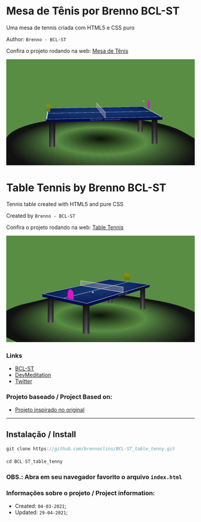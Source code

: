 
# Mesa de Tênis por Brenno BCL-ST

Uma mesa de tennis criada com HTML5 e CSS puro

Author: `Brenno - BCL-ST`

Confira o projeto rodando na web: [Mesa de Tênis](https://table-tenny.pages.dev/)

![screen1](./imgs/1.png) 


# Table Tennis by Brenno BCL-ST

Tennis table created with HTML5 and pure CSS 

Created by `Brenno - BCL-ST`

Confira o projeto rodando na web: [Table Tennis](https://table-tenny.pages.dev/)

![screen1](./imgs/2.png)

### Links

- [BCL-ST](https://www.bcl-st.com.br)
- [DevMeditation](https://www.instagram.com/devmeditation/)
- [Twitter](https://twitter.com/BrennoCLins)

### Projeto baseado / Project Based on: 

- [Projeto inspirado no original](https://dev.to/ben/table-tennis-in-pure-html-css-4ic9)

---

## Instalação / Install

```js
git clone https://github.com/brennoclins/BCL-ST_table_tenny.git

cd BCL-ST_table_tenny
```

### OBS.: Abra em seu navegador favorito o arquivo `index.html`


### Informações sobre o projeto / Project information: 

- Created: `04-03-2021`;
- Updated: `29-04-2021`;